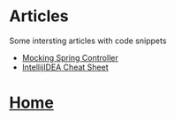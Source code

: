 # Articles
Some intersting articles with code snippets
- [Mocking Spring Controller](Mocking-Spring-Controller.html)
- [IntellijIDEA Cheat Sheet](IntellijIDEA-Cheat-Sheet.html)
# [Home](../index.html)
